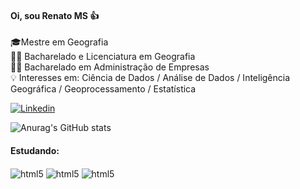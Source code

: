 #### Oi, sou Renato MS 👍

🎓Mestre em Geografia </br>
 👨‍🎓 Bacharelado e Licenciatura em Geografia </br>
 👨‍🎓 Bacharelado em Administração de Empresas </br>
💡 Interesses em: Ciência de Dados / Análise de Dados / Inteligência Geográfica / Geoprocessamento / Estatística

[![Linkedin](https://img.shields.io/badge/LinkedIn-0077B5?style=for-the-badge&logo=linkedin&logoColor=white)](https://www.linkedin.com/in/renato-morgado-soares-b8a66a41/)

![Anurag's GitHub stats](https://github-readme-stats.vercel.app/api?username=renmorgado&show_icons=true&theme=gruvbox)

#### Estudando:
<div style="display: inline_block">
 <img align="center" alt="html5" src="https://img.shields.io/badge/Python-3776AB?style=for-the-badge&logo=python&logoColor=white"/>
 <img align="center" alt="html5" src="https://img.shields.io/badge/R-276DC3?style=for-the-badge&logo=r&logoColor=white"/>
 <img align="center" alt="html5" src="https://img.shields.io/badge/PostgreSQL-316192?style=for-the-badge&logo=postgresql&logoColor=white"/>
</div>
